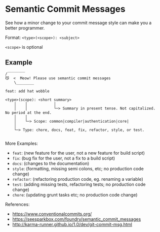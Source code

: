 # Semantic Commit Messages

See how a minor change to your commit message style can make you a better programmer.

Format: `<type>(<scope>): <subject>`

`<scope>` is optional

## Example

```
/‾‾‾‾‾‾‾‾
😼  <  Meow! Please use semantic commit messages
    \________

feat: add hat wobble

<type>(scope): <short summary>
    │    │            │
    │    │            └─> Summary in present tense. Not capitalized. No period at the end. 
    │    │
    │    └─> Scope: common|compiler|authentication|core|
    │                                                                                          
    └─> Type: chore, docs, feat, fix, refactor, style, or test.


```

More Examples:

- `feat`: (new feature for the user, not a new feature for build script)
- `fix`: (bug fix for the user, not a fix to a build script)
- `docs`: (changes to the documentation)
- `style`: (formatting, missing semi colons, etc; no production code change)
- `refactor`: (refactoring production code, eg. renaming a variable)
- `test`: (adding missing tests, refactoring tests; no production code change)
- `chore`: (updating grunt tasks etc; no production code change)

References:

- https://www.conventionalcommits.org/
- https://seesparkbox.com/foundry/semantic_commit_messages
- http://karma-runner.github.io/1.0/dev/git-commit-msg.html
